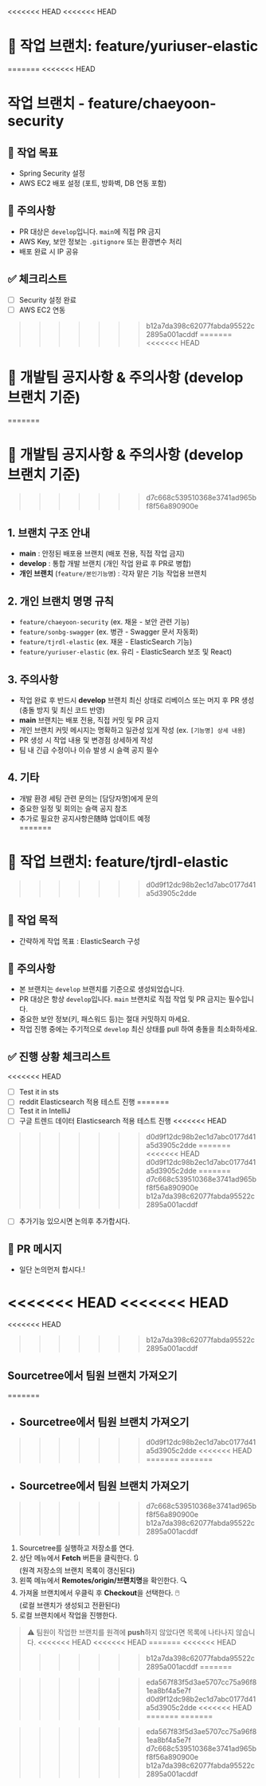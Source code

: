 <<<<<<< HEAD
<<<<<<< HEAD
# 🚧 작업 브랜치: feature/yuriuser-elastic

=======
<<<<<<< HEAD
# 작업 브랜치 - feature/chaeyoon-security

## 📌 작업 목표
- Spring Security 설정
- AWS EC2 배포 설정 (포트, 방화벽, DB 연동 포함)

## 📎 주의사항
- PR 대상은 `develop`입니다. `main`에 직접 PR 금지
- AWS Key, 보안 정보는 `.gitignore` 또는 환경변수 처리
- 배포 완료 시 IP 공유

## ✅ 체크리스트
- [ ] Security 설정 완료
- [ ] AWS EC2 연동
>>>>>>> b12a7da398c62077fabda95522c2895a001acddf
=======
<<<<<<< HEAD
# 📢 개발팀 공지사항 & 주의사항 (develop 브랜치 기준)

=======
# 📢 개발팀 공지사항 & 주의사항 (develop 브랜치 기준)

>>>>>>> d7c668c539510368e3741ad965bf8f56a890900e
## 1. 브랜치 구조 안내
- **main** : 안정된 배포용 브랜치 (배포 전용, 직접 작업 금지)
- **develop** : 통합 개발 브랜치 (개인 작업 완료 후 PR로 병합)
- **개인 브랜치** (`feature/본인기능명`) : 각자 맡은 기능 작업용 브랜치

## 2. 개인 브랜치 명명 규칙
- `feature/chaeyoon-security` (ex. 채윤 - 보안 관련 기능)
- `feature/sonbg-swagger` (ex. 병관 - Swagger 문서 자동화)
- `feature/tjrdl-elastic` (ex. 재윤 - ElasticSearch 기능)
- `feature/yuriuser-elastic` (ex. 유리 - ElasticSearch 보조 및 React)

## 3. 주의사항
- 작업 완료 후 반드시 **develop** 브랜치 최신 상태로 리베이스 또는 머지 후 PR 생성  
  (충돌 방지 및 최신 코드 반영)
- **main** 브랜치는 배포 전용, 직접 커밋 및 PR 금지  
- 개인 브랜치 커밋 메시지는 명확하고 일관성 있게 작성 (ex. `[기능명] 상세 내용`)
- PR 생성 시 작업 내용 및 변경점 상세하게 작성  
- 팀 내 긴급 수정이나 이슈 발생 시 슬랙 공지 필수  

## 4. 기타
- 개발 환경 세팅 관련 문의는 [담당자명]에게 문의  
- 중요한 일정 및 회의는 슬랙 공지 참조  
- 추가로 필요한 공지사항은随時 업데이트 예정  
=======
# 🚧 작업 브랜치: feature/tjrdl-elastic

>>>>>>> d0d9f12dc98b2ec1d7abc0177d41a5d3905c2dde
## 📌 작업 목적
- 간략하게 작업 목표 : ElasticSearch 구성

## 📎 주의사항
- 본 브랜치는 `develop` 브랜치를 기준으로 생성되었습니다.
- PR 대상은 항상 `develop`입니다. `main` 브랜치로 직접 작업 및 PR 금지는 필수입니다.
- 중요한 보안 정보(키, 패스워드 등)는 절대 커밋하지 마세요.
- 작업 진행 중에는 주기적으로 `develop` 최신 상태를 pull 하여 충돌을 최소화하세요.

## ✅ 진행 상황 체크리스트
<<<<<<< HEAD
- [ ] Test it in sts
- [ ] reddit Elasticsearch 적용 테스트 진행
=======
- [ ] Test it in IntelliJ
- [ ] 구글 트렌드 데이터 Elasticsearch 적용 테스트 진행
<<<<<<< HEAD
>>>>>>> d0d9f12dc98b2ec1d7abc0177d41a5d3905c2dde
=======
<<<<<<< HEAD
>>>>>>> d0d9f12dc98b2ec1d7abc0177d41a5d3905c2dde
=======
>>>>>>> d7c668c539510368e3741ad965bf8f56a890900e
>>>>>>> b12a7da398c62077fabda95522c2895a001acddf
- [ ] 추가기능 있으시면 논의후 추가합시다.

## 🔄 PR 메시지 
- 일단 논의먼저 합시다.!

<<<<<<< HEAD
<<<<<<< HEAD
=======
<<<<<<< HEAD
>>>>>>> b12a7da398c62077fabda95522c2895a001acddf

## Sourcetree에서 팀원 브랜치 가져오기
=======
- ## Sourcetree에서 팀원 브랜치 가져오기
>>>>>>> d0d9f12dc98b2ec1d7abc0177d41a5d3905c2dde
<<<<<<< HEAD
=======
=======
- ## Sourcetree에서 팀원 브랜치 가져오기
>>>>>>> d7c668c539510368e3741ad965bf8f56a890900e
>>>>>>> b12a7da398c62077fabda95522c2895a001acddf

1. Sourcetree를 실행하고 저장소를 연다.
2. 상단 메뉴에서 **Fetch** 버튼을 클릭한다. 🔃  
   (원격 저장소의 브랜치 목록이 갱신된다)
3. 왼쪽 메뉴에서 **Remotes/origin/브랜치명**을 확인한다. 🔍
4. 가져올 브랜치에서 우클릭 후 **Checkout**을 선택한다. 🖱️  
   (로컬 브랜치가 생성되고 전환된다)
5. 로컬 브랜치에서 작업을 진행한다.

> ⚠️ 팀원이 작업한 브랜치를 원격에 **push**하지 않았다면 목록에 나타나지 않습니다.
<<<<<<< HEAD
<<<<<<< HEAD
=======
<<<<<<< HEAD
>>>>>>> b12a7da398c62077fabda95522c2895a001acddf
=======

>>>>>>> eda567f83f5d3ae5707cc75a96f81ea8bf4a5e7f
>>>>>>> d0d9f12dc98b2ec1d7abc0177d41a5d3905c2dde
<<<<<<< HEAD
=======
=======

>>>>>>> eda567f83f5d3ae5707cc75a96f81ea8bf4a5e7f
>>>>>>> d7c668c539510368e3741ad965bf8f56a890900e
>>>>>>> b12a7da398c62077fabda95522c2895a001acddf

